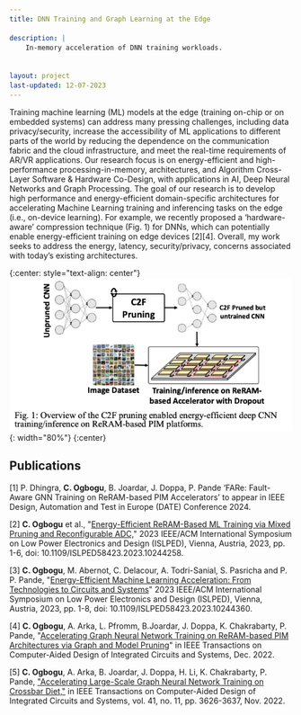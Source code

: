 ```yaml
---
title: DNN Training and Graph Learning at the Edge

description: |
    In-memory acceleration of DNN training workloads.


layout: project
last-updated: 12-07-2023
---
```


Training machine learning (ML) models at the edge (training on-chip or on embedded systems) can address many pressing challenges, including data privacy/security, increase the accessibility of ML applications to different parts of the world by reducing the dependence on the communication fabric and the cloud infrastructure, and meet the real-time requirements of AR/VR applications. Our research focus is on energy-efficient and high-performance processing-in-memory, architectures, and Algorithm Cross-Layer Software & Hardware Co-Design, with applications in AI, Deep Neural Networks and Graph Processing. The goal of our research is to develop high performance and energy-efficient domain-specific architectures for accelerating Machine Learning training and inferencing tasks on the edge (i.e., on-device learning). For example, we recently proposed a ‘hardware-aware’ compression technique (Fig. 1) for DNNs, which can potentially enable energy-efficient training on edge devices [2][4]. Overall, my work seeks to address the energy, latency, security/privacy, concerns associated with today’s existing architectures.

{:center: style="text-align: center"}
![image](/img/chiplets/pruning-img.png){: width="80%"}
{:center}


## Publications
[1] P. Dhingra, **C. Ogbogu**, B. Joardar, J. Doppa, P. Pande ‘FARe: Fault-Aware GNN Training on ReRAM-based PIM Accelerators’ to appear in IEEE Design, Automation and Test in Europe (DATE) Conference 2024.

[2] **C. Ogbogu** et al., "[Energy-Efficient ReRAM-Based ML Training via Mixed Pruning and Reconfigurable ADC,](https://ieeexplore.ieee.org/abstract/document/10244258)" 2023 IEEE/ACM International Symposium on Low Power Electronics and Design (ISLPED), Vienna, Austria, 2023, pp. 1-6, doi: 10.1109/ISLPED58423.2023.10244258.

[3] **C. Ogbogu**, M. Abernot, C. Delacour, A. Todri-Sanial, S. Pasricha and P. P. Pande, "[Energy-Efficient Machine Learning Acceleration: From Technologies to Circuits and Systems](https://ieeexplore.ieee.org/abstract/document/10244360)" 2023 IEEE/ACM International Symposium on Low Power Electronics and Design (ISLPED), Vienna, Austria, 2023, pp. 1-8, doi: 10.1109/ISLPED58423.2023.10244360.

[4] **C. Ogbogu**, A. Arka, L. Pfromm, B.Joardar, J. Doppa, K. Chakrabarty, P. Pande, "[Accelerating Graph Neural Network Training on ReRAM-based PIM Architectures via Graph and Model Pruning](https://ieeexplore.ieee.org/document/9976042)" in IEEE Transactions on Computer-Aided Design of Integrated Circuits and Systems, Dec. 2022.

[5] **C. Ogbogu**, A. Arka, B. Joardar, J. Doppa, H. Li,  K. Chakrabarty, P. Pande,  ["Accelerating Large-Scale Graph Neural Network Training on Crossbar Diet,"](https://ieeexplore.ieee.org/document/9852763) in IEEE Transactions on Computer-Aided Design of Integrated Circuits and Systems, vol. 41, no. 11, pp. 3626-3637, Nov. 2022.

